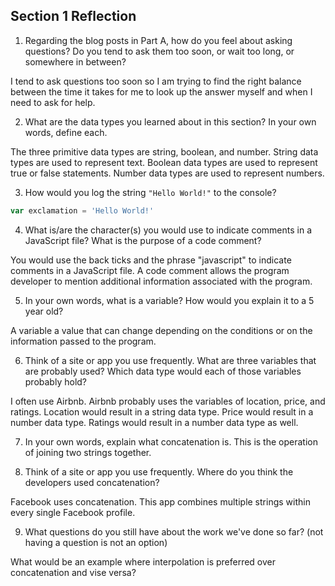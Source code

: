 ## Section 1 Reflection

1. Regarding the blog posts in Part A, how do you feel about asking questions? Do you tend to ask them too soon, or wait too long, or somewhere in between?

I tend to ask questions too soon so I am trying to find the right balance between the time it takes for me to look up the answer myself and when I need to ask for help.

2. What are the data types you learned about in this section? In your own words, define each.

The three primitive data types are string, boolean, and number. String data types are used to represent text. Boolean data types are used to represent true or false statements. Number data types are used to represent numbers.


3. How would you log the string `"Hello World!"` to the console?
```javascript
var exclamation = 'Hello World!'
```

4. What is/are the character(s) you would use to indicate comments in a JavaScript file? What is the purpose of a code comment?

You would use the back ticks and the phrase "javascript" to indicate comments in a JavaScript file. A code comment allows the program developer to mention additional information associated with the program.


5. In your own words, what is a variable? How would you explain it to a 5 year old?

A variable a value that can change depending on the conditions or on the information passed to the program.

6. Think of a site or app you use frequently. What are three variables that are probably used? Which data type would each of those variables probably hold?

I often use Airbnb. Airbnb probably uses the variables of location, price, and ratings. Location would result in a string data type. Price would result in a number data type. Ratings would result in a number data type as well.

7. In your own words, explain what concatenation is.
This is the operation of joining two strings together.

8. Think of a site or app you use frequently. Where do you think the developers used concatenation?

Facebook uses concatenation. This app combines multiple strings within every single Facebook profile.


9. What questions do you still have about the work we've done so far? (not having a question is not an option)

What would be an example where interpolation is preferred over concatenation and vise versa?
